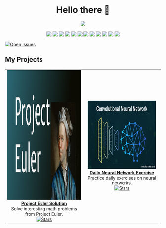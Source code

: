 <!-- بخش ثابت -->
<h1 align="center">Hello there 👋</h1>

<!-- متن تایپ شونده زیر Hello there -->
<p align="center">
  <img src="https://readme-typing-svg.herokuapp.com?size=28&duration=2500&pause=1000&color=1E90FF&center=true&vCenter=true&width=700&lines=I'm+Zohre+Azimi;I+have+a+PhD+in+applied+mathematics.;I'm+working+on+ML,+DL+and+Data+Science;Welcome+to+my+GitHub+profile" />
</p>

<p align="center">
  <img src="https://cdn.jsdelivr.net/gh/devicons/devicon/icons/python/python-original.svg" height="40"/>

  
  <img src="https://cdn.jsdelivr.net/gh/devicons/devicon@latest/icons/jupyter/jupyter-original-wordmark.svg" height="40"/>
          
<img src="https://cdn.jsdelivr.net/gh/devicons/devicon/icons/vscode/vscode-original.svg" height="40"/>
  <img src="https://cdn.jsdelivr.net/gh/devicons/devicon@latest/icons/htmx/htmx-original.svg" height="40" />
  <img src="https://cdn.jsdelivr.net/gh/devicons/devicon@latest/icons/linux/linux-original.svg"  height="40"/>
  
   <img src="https://cdn.jsdelivr.net/gh/devicons/devicon@latest/icons/almalinux/almalinux-original.svg"  height="40"/>
 
  <img src="https://cdn.jsdelivr.net/gh/devicons/devicon@latest/icons/tensorflow/tensorflow-original.svg" height="40"/>
  
  <img src="https://cdn.jsdelivr.net/gh/devicons/devicon@latest/icons/keras/keras-original.svg" height="40" />
  
   <img src="https://cdn.jsdelivr.net/gh/devicons/devicon@latest/icons/matplotlib/matplotlib-original.svg" height="40"/>
  
   <img src="https://cdn.jsdelivr.net/gh/devicons/devicon@latest/icons/scikitlearn/scikitlearn-original.svg" height="40"/>
          
<img src="https://cdn.jsdelivr.net/gh/devicons/devicon/icons/pandas/pandas-original.svg" height="40"/>

         
   <img src="https://cdn.jsdelivr.net/gh/devicons/devicon@latest/icons/numpy/numpy-original.svg" height="40"/>

          
             
          
</p>

            
          
[![Open Issues](https://img.shields.io/github/issues/zohreazimi/Daily-Neural-Network-Exercise)](https://github.com/zohreazimi/Daily-Neural-Network-Exercise/issues)


## My Projects
<table>
  <tr>
    
   <td align="center" width="50%">
      <a href="https://github.com/zohreazimi/Project-Euler-Solution">
        <img src="https://raw.githubusercontent.com/zohreazimi/Project-Euler-Solution/main/images/PE2.png" width="320" height="420" alt="Project Euler Solution"/>
      </a>
      <br>
      <a href="https://github.com/zohreazimi/Project-Euler-Solution">
        <b>Project Euler Solution</b>
      </a>
      <br>
      Solve interesting math problems from Project Euler.
      <br>
      <a href="https://github.com/zohreazimi/Project-Euler-Solution/stargazers">
        <img src="https://img.shields.io/github/stars/zohreazimi/Project-Euler-Solution?style=social&cacheSeconds=60" alt="Stars"/>
      </a>
    </td>

  <td align="center" width="50%">
      <a href="https://github.com/zohreazimi/Daily-Neural-Network-Exercise">
        <img src="https://raw.githubusercontent.com/zohreazimi/Daily-Neural-Network-Exercise/main/images/CNN2.jpg" width="220" height="220" alt="Daily Neural Network Exercise"/>
      </a>
      <br>
      <a href="https://github.com/zohreazimi/Daily-Neural-Network-Exercise">
        <b>Daily Neural Network Exercise</b>
      </a>
      <br>
      Practice daily exercises on neural networks.
      <br>
      <a href="https://github.com/zohreazimi/Daily-Neural-Network-Exercise/stargazers">
        <img src="https://img.shields.io/github/stars/zohreazimi/Daily-Neural-Network-Exercise?style=social&cacheSeconds=60" alt="Stars"/>
      </a>
    </td>

  </tr>
</table>



